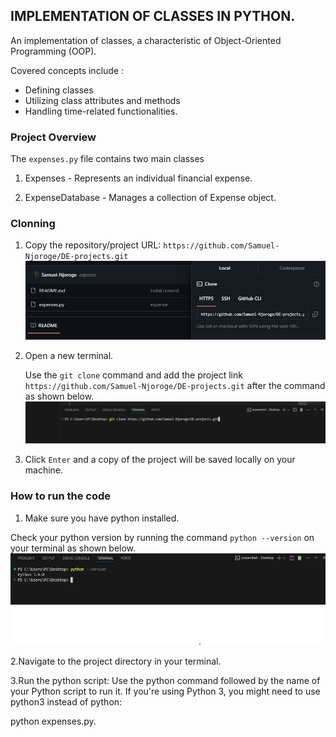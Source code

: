 ## IMPLEMENTATION OF CLASSES IN PYTHON.

 An implementation of classes, a characteristic of Object-Oriented Programming (OOP). 
 
 Covered concepts include :
 * Defining classes
 * Utilizing class attributes and methods
 * Handling time-related functionalities.

### Project Overview
The `expenses.py` file contains two main classes 
 1. Expenses - Represents an individual financial expense.

 2. ExpenseDatabase - Manages a collection of Expense object.

### Clonning

 1. Copy the repository/project URL:
    `https://github.com/Samuel-Njoroge/DE-projects.git`
    ![](https://github.com/Samuel-Njoroge/DE-projects/blob/main/link-copy.png)
 2. Open a new terminal.
    
    Use the `git clone` command and add the project link `https://github.com/Samuel-Njoroge/DE-projects.git` after the command as shown below. 
   ![Cloning](https://github.com/Samuel-Njoroge/DE-projects/blob/main/clonning.png)
3. Click `Enter` and a copy of the project will be saved locally on your machine.

### How to run the code

1. Make sure you have python installed.

Check your python version by running the command `python --version` on your terminal as shown below.
  ![](https://github.com/Samuel-Njoroge/DE-projects/blob/main/python-version.png)
  
  2.Navigate to the project directory in your terminal.
  
  3.Run the python script: Use the python command followed by the name of your Python script to run it. If you're using Python 3, you might need to use python3 instead of python:
  
   python expenses.py.
